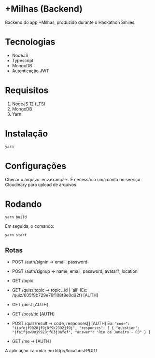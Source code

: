 # +Milhas (Backend)
  Backend do app +Milhas, produzido durante o Hackathon Smiles.

# Tecnologias
- NodeJS
- Typescript
- MongoDB
- Autenticação JWT

# Requisitos

1. NodeJS 12 (LTS)
2. MongoDB
3. Yarn

# Instalação
```bash
yarn
```

# Configurações

Checar o arquivo .env.example . É necessário uma conta no serviço Cloudinary para upload de arquivos.

# Rodando

```bash
yarn build
```

Em seguida, o comando: 
```bash
yarn start
```

## Rotas

- POST /auth/signin -> email, password
- POST /auth/signup -> name, email, password, avatar?, location

- GET /topic

- GET /quiz/:topic -> topic._id | 'all' (Ex: /quiz/605f9b729e76f108f8e0d92f) [AUTH]

- GET /post [AUTH]
- GET /post/:id [AUTH]

- POST /quiz/result -> code, responses[] [AUTH]
  Ex: `
    "code": "iiofejf9028jf9j8f9k2392jf9j",
    "responses": [
      {
        "question": "jfeifjew98j9928jf83j9afef",
        "answer": "Rio de Janeiro - RJ"
      }
    ]
  `
- GET /me -> [AUTH]

A aplicação irá rodar em http://localhost:PORT
